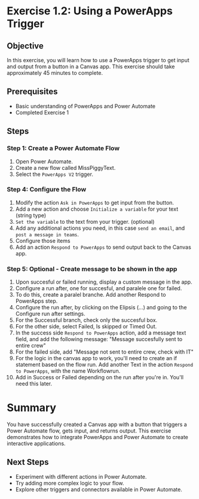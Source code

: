 # Exercise 1.2: Using a PowerApps Trigger

## Objective
In this exercise, you will learn how to use a PowerApps trigger to get input and output from a button in a Canvas app. This exercise should take approximately 45 minutes to complete.

## Prerequisites
- Basic understanding of PowerApps and Power Automate
- Completed Exercise 1

## Steps

### Step 1: Create a Power Automate Flow
1. Open Power Automate.
2. Create a new flow called MissPiggyText.
3. Select the `PowerApps V2` trigger.

### Step 4: Configure the Flow
1. Modify the action `Ask in PowerApps` to get input from the button.
2. Add a new action and choose `Initialize a variable` for your text (string type)
3. `Set the variable` to the text from your trigger. (optional)
4. Add any additional actions you need, in this case `send an email`, and `post a message in teams`.
5. Configure those items
6. Add an action `Respond to PowerApps` to send output back to the Canvas app.

### Step 5: Optional - Create message to be shown in the app
1. Upon succesful or failed running, display a custom message in the app.
2. Configure a run after, one for succesful, and paralele one for failed.
3. To do this, create a paralel branche. Add another Respond to PowerApps step.
4. Configure the run after, by clicking on the Elipsis (...) and going to the Configure run after settings.
5. For the Successful branch, check only the succesful box.
6. For the other side, select Failed, Is skipped or Timed Out.
7. In the success side `Respond to PowerApps` action, add a message text field, and add the following message: "Message succesfully sent to entire crew"
8. For the failed side, add "Message not sent to entire crew, check with IT"
9. For the logic in the canvas app to work, you'll need to create an if statement based on the flow run. Add another Text in the action `Respond to PowerApps`, with the name Workflowrun. 
10. Add in Success or Failed depending on the run after you're in. You'll need this later.

# Summary
You have successfully created a Canvas app with a button that triggers a Power Automate flow, gets input, and returns output. This exercise demonstrates how to integrate PowerApps and Power Automate to create interactive applications.

## Next Steps
- Experiment with different actions in Power Automate.
- Try adding more complex logic to your flow.
- Explore other triggers and connectors available in Power Automate.
